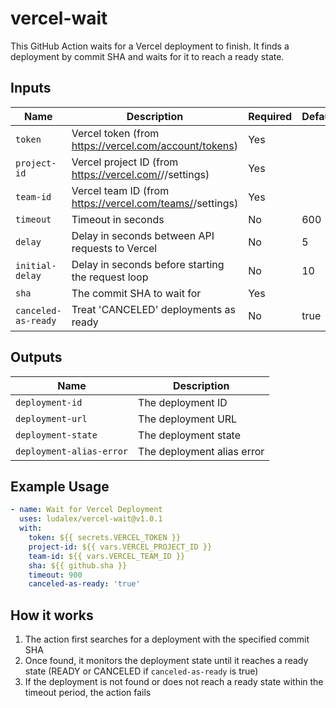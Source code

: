 # vercel-wait

This GitHub Action waits for a Vercel deployment to finish. It finds a
deployment by commit SHA and waits for it to reach a ready state.

## Inputs

| Name                | Description                                                           | Required | Default |
| ------------------- | --------------------------------------------------------------------- | -------- | ------- |
| `token`             | Vercel token (from https://vercel.com/account/tokens)                 | Yes      |         |
| `project-id`        | Vercel project ID (from https://vercel.com/<team>/<project>/settings) | Yes      |         |
| `team-id`           | Vercel team ID (from https://vercel.com/teams/<team>/settings)        | Yes      |         |
| `timeout`           | Timeout in seconds                                                    | No       | 600     |
| `delay`             | Delay in seconds between API requests to Vercel                       | No       | 5       |
| `initial-delay`     | Delay in seconds before starting the request loop                     | No       | 10      |
| `sha`               | The commit SHA to wait for                                            | Yes      |         |
| `canceled-as-ready` | Treat 'CANCELED' deployments as ready                                 | No       | true    |

## Outputs

| Name                     | Description                |
| ------------------------ | -------------------------- |
| `deployment-id`          | The deployment ID          |
| `deployment-url`         | The deployment URL         |
| `deployment-state`       | The deployment state       |
| `deployment-alias-error` | The deployment alias error |

## Example Usage

```yaml
- name: Wait for Vercel Deployment
  uses: ludalex/vercel-wait@v1.0.1
  with:
    token: ${{ secrets.VERCEL_TOKEN }}
    project-id: ${{ vars.VERCEL_PROJECT_ID }}
    team-id: ${{ vars.VERCEL_TEAM_ID }}
    sha: ${{ github.sha }}
    timeout: 900
    canceled-as-ready: 'true'
```

## How it works

1. The action first searches for a deployment with the specified commit SHA
2. Once found, it monitors the deployment state until it reaches a ready state
   (READY or CANCELED if `canceled-as-ready` is true)
3. If the deployment is not found or does not reach a ready state within the
   timeout period, the action fails